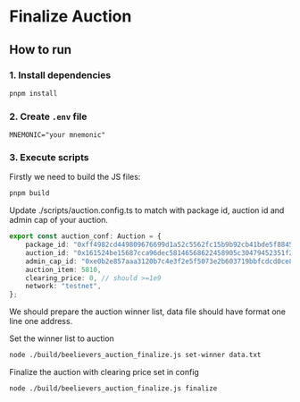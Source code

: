 # Finalize Auction

## How to run

### 1. Install dependencies

```bash
pnpm install
```

### 2. Create `.env` file

```env
MNEMONIC="your mnemonic"
```

### 3. Execute scripts

Firstly we need to build the JS files:

```bash
pnpm build
```

Update ./scripts/auction.config.ts to match with package id, auction id and admin cap of your auction.

```ts
export const auction_conf: Auction = {
    package_id: "0xff4982cd449809676699d1a52c5562fc15b9b92cb41bde5f8845a14647186704",
    auction_id: "0x161524be15687cca96dec58146568622458905c30479452351f231cac5d64c41",
    admin_cap_id: "0xe0b2e857aaa3120b7c4e3f2e5f5073e2b603719bbfcdcd0ce8e138b49922f27c",
    auction_item: 5810,
    clearing_price: 0, // should >=1e9
    network: "testnet",
};
```

We should prepare the auction winner list, data file should have format one line one address.

Set the winner list to auction

```bash
node ./build/beelievers_auction_finalize.js set-winner data.txt
```

Finalize the auction with clearing price set in config

```bash
node ./build/beelievers_auction_finalize.js finalize
```
